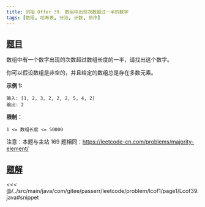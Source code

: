 ```yaml
---
title: 剑指 Offer 39. 数组中出现次数超过一半的数字
tags: [数组, 哈希表, 分治, 计数, 排序]
---
```



## [题目](https://leetcode.cn/problems/shu-zu-zhong-chu-xian-ci-shu-chao-guo-yi-ban-de-shu-zi-lcof/)
数组中有一个数字出现的次数超过数组长度的一半，请找出这个数字。

你可以假设数组是非空的，并且给定的数组总是存在多数元素。

**示例 1:**

```
输入: [1, 2, 3, 2, 2, 2, 5, 4, 2]
输出: 2
```

**限制：**

`1 <= 数组长度 <= 50000`

注意：本题与主站 169 题相同：<https://leetcode-cn.com/problems/majority-element/>



## [题解](https://github.com/PasseRR/JavaLeetCode/blob/master/src/main/java/com/gitee/passerr/leetcode/problem/lcof1/page1/Lcof39.java)

<<< @/../src/main/java/com/gitee/passerr/leetcode/problem/lcof1/page1/Lcof39.java#snippet
